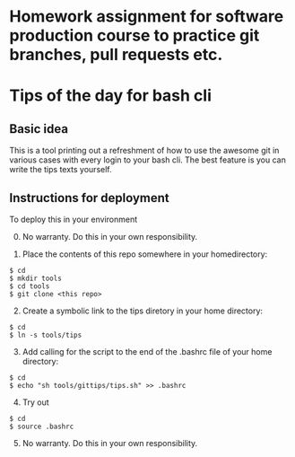 # Homework assignment for software production course to practice git branches, pull requests etc. 

# Tips of the day for bash cli

## Basic idea

This is a tool printing out a refreshment of how to use the awesome git in various cases with every login to your bash cli. The best feature is you can write the tips texts yourself.

## Instructions for deployment

To deploy this in your environment

0) No warranty. Do this in your own responsibility.

1) Place the contents of this repo somewhere in your homedirectory:
```
$ cd
$ mkdir tools
$ cd tools
$ git clone <this repo>
```
2) Create a symbolic link to the tips diretory in your home directory:
```
$ cd
$ ln -s tools/tips
```
3) Add calling for the script to the end of the .bashrc file of your home directory:
```
$ cd 
$ echo "sh tools/gittips/tips.sh" >> .bashrc
```
4) Try out
```
$ cd
$ source .bashrc
```
5) No warranty. Do this in your own responsibility.


